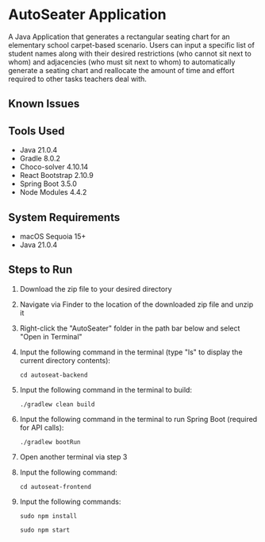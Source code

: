# AutoSeater Application
A Java Application that generates a rectangular seating chart for an elementary school carpet-based scenario.
Users can input a specific list of student names along with their desired restrictions (who cannot sit next to whom)
and adjacencies (who must sit next to whom) to automatically generate a seating chart and reallocate the amount of time
and effort required to other tasks teachers deal with.

## Known Issues


## Tools Used
- Java 21.0.4
- Gradle 8.0.2
- Choco-solver 4.10.14
- React Bootstrap 2.10.9
- Spring Boot 3.5.0
- Node Modules 4.4.2

## System Requirements
- macOS Sequoia 15+
- Java 21.0.4

## Steps to Run

1. Download the zip file to your desired directory

2. Navigate via Finder to the location of the downloaded zip file and unzip it

3. Right-click the "AutoSeater" folder in the path bar below and select "Open in Terminal"

4. Input the following command in the terminal (type "ls" to display the current directory contents):

    `cd autoseat-backend`

5. Input the following command in the terminal to build:

    `./gradlew clean build`

6. Input the following command in the terminal to run Spring Boot (required for API calls):

    `./gradlew bootRun`

7. Open another terminal via step 3

8. Input the following command:

    `cd autoseat-frontend`

9. Input the following commands:

    `sudo npm install`

    `sudo npm start`
